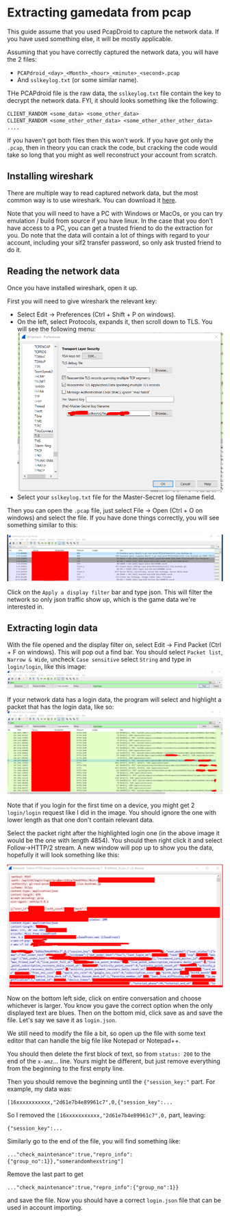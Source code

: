# Extracting gamedata from pcap
This guide assume that you used PcapDroid to capture the network data. If you have used something else, it will be mostly applicable.

Assuming that you have correctly captured the network data, you will have the 2 files:

- `PCAPdroid_<day>_<Month>_<hour>_<minute>_<second>.pcap`
- And `sslkeylog.txt` (or some similar name).

THe PCAPdroid file is the raw data, the `sslkeylog.txt` file contain the key to decrypt the network data. FYI, it should looks something like the following:

```
CLIENT_RANDOM <some_data> <some_other_data>
CLIENT_RANDOM <some_other_other_data> <some_other_other_other_data>
....
```

If you haven't got both files then this won't work. If you have got only the `.pcap`, then in theory you can crack the code, but cracking the code would take so long that you might as well reconstruct your account from scratch.

## Installing wireshark

There are multiple way to read captured network data, but the most common way is to use wireshark. You can download it [here](https://www.wireshark.org/download.html).

Note that you will need to have a PC with Windows or MacOs, or you can try emulation / build from source if you have linux. In the case that you don't have access to a PC, you can get a trusted friend to do the extraction for you. Do note that the data will contain a lot of things with regard to your account, including your sif2 transfer password, so only ask trusted friend to do it.
## Reading the network data
Once you have installed wireshark, open it up.

First you will need to give wireshark the relevant key:
- Select Edit -> Preferences (Ctrl + Shift + P on windows).
- On the left, select Protocols, expands it, then scroll down to TLS. You will see the following menu:
![](images/pcap_1.png)
- Select your `sslkeylog.txt` file for the Master-Secret log filename field.

Then you can open the `.pcap` file, just select File -> Open (Ctrl + O on windows) and select the file. If you have done things correctly, you will see something similar to this:

![](images/pcap_2.png)

Click on the `Apply a display filter` bar and type json. This will filter the network so only json traffic show up, which is the game data we're interested in.

## Extracting login data

With the file opened and the display filter on, select Edit -> Find Packet (Ctrl + F on windows). This will pop out a find bar. You should select `Packet list`, `Narrow & Wide`, uncheck `Case sensitive` select `String` and type in `login/login`, like this image:
![](images/pcap_3.png)

If your network data has a login data, the program will select and highlight a packet that has the login data, like so:
![](images/pcap_4.png)

Note that if you login for the first time on a device, you might get 2 `login/login` request like I did in the image. You should ignore the one with lower length as that one don't contain relevant data.

Select the packet right after the highlighted login one (in the above image it would be the one with length 4854). You should then right click it and select Follow->HTTP/2 stream. A new window will pop up to show you the data, hopefully it will look something like this:

![](images/pcap_6.png)

Now on the bottom left side, click on entire conversation and choose whichever is larger. You know you gave the correct option when the only displayed text are blues. Then on the bottom mid, click save as and save the file. Let's say we save it as `login.json`.

We still need to modify the file a bit, so open up the file with some text editor that can handle the big file like Notepad or Notepad++.

You should then delete the first block of text, so from `status: 200` to the end of the `x-amz`... line. Yours might be different, but just remove everything from the beginning to the first empty line.

Then you should remove the beginning until the `{"session_key:"` part. For example, my data was:
```
[16xxxxxxxxxxx,"2d61e7b4e89961c7",0,{"session_key":...
```

So I removed the `[16xxxxxxxxxxx,"2d61e7b4e89961c7",0,` part, leaving:
```
{"session_key":...
```
Similarly go to the end of the file, you will find something like:
```
..."check_maintenance":true,"repro_info":{"group_no":1}},"somerandomhexstring"]
```
Remove the last part to get
```
..."check_maintenance":true,"repro_info":{"group_no":1}}
```
and save the file. Now you should have a correct `login.json` file that can be used in account importing.

